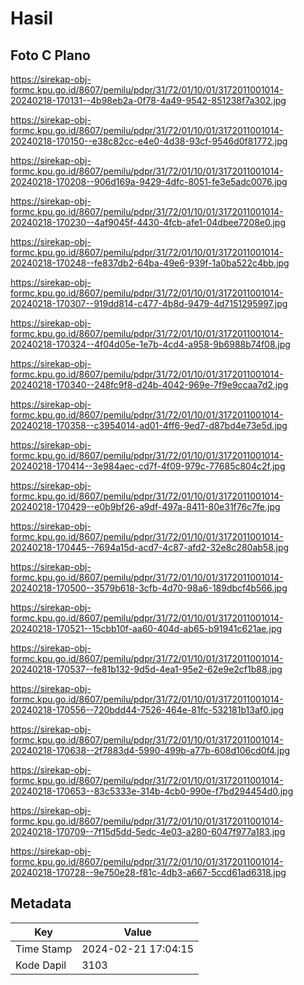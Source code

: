 # Hasil

## Foto C Plano

https://sirekap-obj-formc.kpu.go.id/8607/pemilu/pdpr/31/72/01/10/01/3172011001014-20240218-170131--4b98eb2a-0f78-4a49-9542-851238f7a302.jpg

https://sirekap-obj-formc.kpu.go.id/8607/pemilu/pdpr/31/72/01/10/01/3172011001014-20240218-170150--e38c82cc-e4e0-4d38-93cf-9546d0f81772.jpg

https://sirekap-obj-formc.kpu.go.id/8607/pemilu/pdpr/31/72/01/10/01/3172011001014-20240218-170208--906d169a-9429-4dfc-8051-fe3e5adc0076.jpg

https://sirekap-obj-formc.kpu.go.id/8607/pemilu/pdpr/31/72/01/10/01/3172011001014-20240218-170230--4af9045f-4430-4fcb-afe1-04dbee7208e0.jpg

https://sirekap-obj-formc.kpu.go.id/8607/pemilu/pdpr/31/72/01/10/01/3172011001014-20240218-170248--fe837db2-64ba-49e6-939f-1a0ba522c4bb.jpg

https://sirekap-obj-formc.kpu.go.id/8607/pemilu/pdpr/31/72/01/10/01/3172011001014-20240218-170307--919dd814-c477-4b8d-9479-4d7151295997.jpg

https://sirekap-obj-formc.kpu.go.id/8607/pemilu/pdpr/31/72/01/10/01/3172011001014-20240218-170324--4f04d05e-1e7b-4cd4-a958-9b6988b74f08.jpg

https://sirekap-obj-formc.kpu.go.id/8607/pemilu/pdpr/31/72/01/10/01/3172011001014-20240218-170340--248fc9f8-d24b-4042-969e-7f9e9ccaa7d2.jpg

https://sirekap-obj-formc.kpu.go.id/8607/pemilu/pdpr/31/72/01/10/01/3172011001014-20240218-170358--c3954014-ad01-4ff6-9ed7-d87bd4e73e5d.jpg

https://sirekap-obj-formc.kpu.go.id/8607/pemilu/pdpr/31/72/01/10/01/3172011001014-20240218-170414--3e984aec-cd7f-4f09-979c-77685c804c2f.jpg

https://sirekap-obj-formc.kpu.go.id/8607/pemilu/pdpr/31/72/01/10/01/3172011001014-20240218-170429--e0b9bf26-a9df-497a-8411-80e31f76c7fe.jpg

https://sirekap-obj-formc.kpu.go.id/8607/pemilu/pdpr/31/72/01/10/01/3172011001014-20240218-170445--7694a15d-acd7-4c87-afd2-32e8c280ab58.jpg

https://sirekap-obj-formc.kpu.go.id/8607/pemilu/pdpr/31/72/01/10/01/3172011001014-20240218-170500--3579b618-3cfb-4d70-98a6-189dbcf4b566.jpg

https://sirekap-obj-formc.kpu.go.id/8607/pemilu/pdpr/31/72/01/10/01/3172011001014-20240218-170521--15cbb10f-aa60-404d-ab65-b91941c621ae.jpg

https://sirekap-obj-formc.kpu.go.id/8607/pemilu/pdpr/31/72/01/10/01/3172011001014-20240218-170537--fe81b132-9d5d-4ea1-95e2-62e9e2cf1b88.jpg

https://sirekap-obj-formc.kpu.go.id/8607/pemilu/pdpr/31/72/01/10/01/3172011001014-20240218-170556--720bdd44-7526-464e-81fc-532181b13af0.jpg

https://sirekap-obj-formc.kpu.go.id/8607/pemilu/pdpr/31/72/01/10/01/3172011001014-20240218-170638--2f7883d4-5990-499b-a77b-608d106cd0f4.jpg

https://sirekap-obj-formc.kpu.go.id/8607/pemilu/pdpr/31/72/01/10/01/3172011001014-20240218-170653--83c5333e-314b-4cb0-990e-f7bd294454d0.jpg

https://sirekap-obj-formc.kpu.go.id/8607/pemilu/pdpr/31/72/01/10/01/3172011001014-20240218-170709--7f15d5dd-5edc-4e03-a280-6047f977a183.jpg

https://sirekap-obj-formc.kpu.go.id/8607/pemilu/pdpr/31/72/01/10/01/3172011001014-20240218-170728--9e750e28-f81c-4db3-a667-5ccd61ad6318.jpg


## Metadata

| Key        | Value               |
| ---------- | ------------------- |
| Time Stamp | 2024-02-21 17:04:15 |
| Kode Dapil | 3103                |



